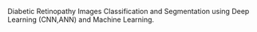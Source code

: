Diabetic Retinopathy Images Classification and Segmentation using Deep Learning (CNN,ANN) and Machine Learning.

